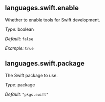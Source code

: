 

[comment]: # (Please add your documentation on top of this line)

## languages\.swift\.enable

Whether to enable tools for Swift development\.



*Type:*
boolean



*Default:*
` false `



*Example:*
` true `



## languages\.swift\.package



The Swift package to use\.



*Type:*
package



*Default:*
` "pkgs.swift" `

